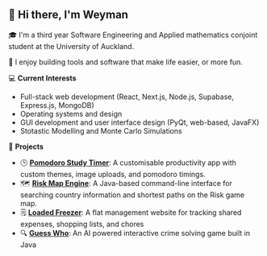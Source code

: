## 👋 Hi there, I'm Weyman

🎓 I'm a third year Software Engineering and Applied mathematics conjoint student at the University of Auckland.

🔧 I enjoy building tools and software that make life easier, or more fun.

💻 **Current Interests**
- Full-stack web development (React, Next.js, Node.js, Supabase, Express.js, MongoDB)
- Operating systems and design
- GUI development and user interface design (PyQt, web-based, JavaFX)
- Stotastic Modelling and Monte Carlo Simulations
 
🧠 **Projects**
 - 🕒 [**Pomodoro Study Timer**](#): A customisable productivity app with custom themes, image uploads, and pomodoro timings.
 - 🗺️ [**Risk Map Engine**](#): A Java-based command-line interface for searching country information and shortest paths on the Risk game map.
 - 🗒️ [**Loaded Freezer**](#): A flat management website for tracking shared expenses, shopping lists, and chores
 - 🔍 [**Guess Who**](#): An AI powered interactive crime solving game built in Java
 
<!---
Wroppy/Wroppy is a ✨ special ✨ repository because its `README.md` (this file) appears on your GitHub profile.
You can click the Preview link to take a look at your changes.
--->
